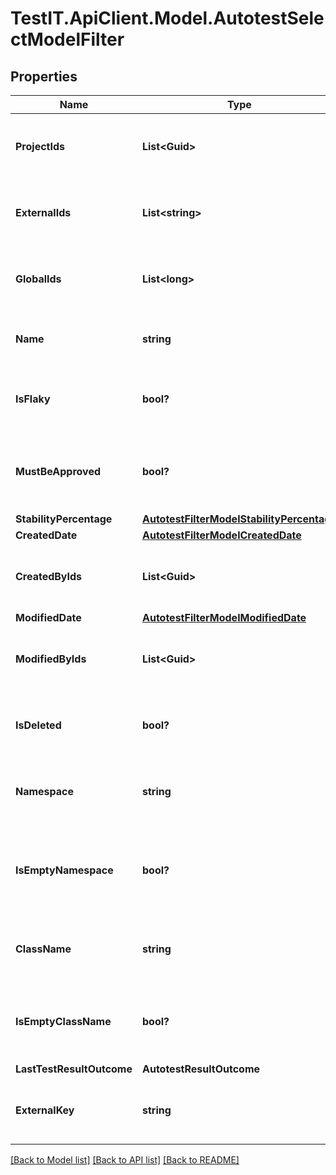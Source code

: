 # TestIT.ApiClient.Model.AutotestSelectModelFilter

## Properties

Name | Type | Description | Notes
------------ | ------------- | ------------- | -------------
**ProjectIds** | **List&lt;Guid&gt;** | Specifies an autotest projects IDs to search for | [optional] 
**ExternalIds** | **List&lt;string&gt;** | Specifies an autotest external IDs to search for | [optional] 
**GlobalIds** | **List&lt;long&gt;** | Specifies an autotest global IDs to search for | [optional] 
**Name** | **string** | Specifies an autotest name to search for | [optional] 
**IsFlaky** | **bool?** | Specifies an autotest flaky status to search for | [optional] 
**MustBeApproved** | **bool?** | Specifies an autotest unapproved changes status to search for | [optional] 
**StabilityPercentage** | [**AutotestFilterModelStabilityPercentage**](AutotestFilterModelStabilityPercentage.md) |  | [optional] 
**CreatedDate** | [**AutotestFilterModelCreatedDate**](AutotestFilterModelCreatedDate.md) |  | [optional] 
**CreatedByIds** | **List&lt;Guid&gt;** | Specifies an autotest creator IDs to search for | [optional] 
**ModifiedDate** | [**AutotestFilterModelModifiedDate**](AutotestFilterModelModifiedDate.md) |  | [optional] 
**ModifiedByIds** | **List&lt;Guid&gt;** | Specifies an autotest last editor IDs to search for | [optional] 
**IsDeleted** | **bool?** | Specifies an autotest deleted status to search for | [optional] 
**Namespace** | **string** | Specifies an autotest namespace to search for | [optional] 
**IsEmptyNamespace** | **bool?** | Specifies an autotest namespace name presence status to search for | [optional] 
**ClassName** | **string** | Specifies an autotest class name to search for | [optional] 
**IsEmptyClassName** | **bool?** | Specifies an autotest class name presence status to search for | [optional] 
**LastTestResultOutcome** | **AutotestResultOutcome** |  | [optional] 
**ExternalKey** | **string** | Specifies an autotest external key to search for | [optional] 

[[Back to Model list]](../README.md#documentation-for-models) [[Back to API list]](../README.md#documentation-for-api-endpoints) [[Back to README]](../README.md)

